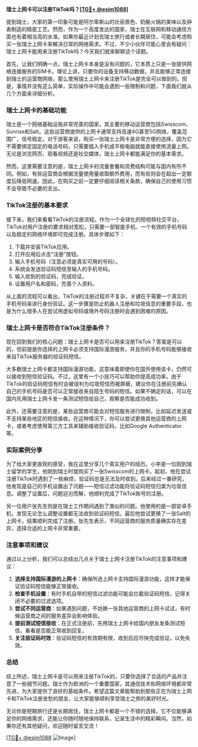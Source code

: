 **瑞士上网卡可以注册TikTok吗？[[TG💪+ @esim1088](https://t.me/s/esim1088)]**

提到瑞士，大家的第一印象可能是阿尔卑斯山的壮丽景色、奶酪火锅的美味以及钟表制造的精密工艺。然而，作为一个高度发达的国家，瑞士在互联网和移动通信方面也有着相当高的水准。如果你最近计划去瑞士旅行或者长期居住，可能会考虑购买一张瑞士上网卡来解决日常的网络需求。不过，不少小伙伴可能心里会有疑问：瑞士上网卡能用来注册TikTok吗？今天我们就来聊聊这个话题。

首先，让我们明确一点，瑞士上网卡本身是没有问题的，它本质上只是一张提供网络连接服务的SIM卡。理论上讲，只要你的设备支持移动数据，并且能够正常连接到瑞士的运营商网络，那么使用瑞士上网卡来注册TikTok是完全可以做到的。但是，事情并没有这么简单，实际操作中可能会遇到一些限制和问题，下面我们就从几个方面来详细分析。

### 瑞士上网卡的基础功能

瑞士是一个网络基础设施非常完善的国家，其主要的移动运营商包括Swisscom、Sunrise和Salt。这些运营商提供的上网卡通常支持高速4G甚至5G网络，覆盖范围广，信号稳定。对于游客来说，购买一张瑞士上网卡是非常方便的选择，因为它不需要绑定固定的电话号码，只需要插入手机或平板电脑就能直接使用流量上网。无论是浏览网页、观看视频还是社交媒体，瑞士上网卡都能满足你的基本需求。

然而，这里需要注意的是，瑞士上网卡的流量套餐和资费结构可能与国内有所不同。例如，有些运营商会根据流量使用量收取额外费用，而有些则会在超出一定额度后降低网速。因此，在购买之前一定要仔细阅读相关条款，确保自己的使用习惯不会导致不必要的支出。

### TikTok注册的基本要求

接下来，我们来看看TikTok的注册流程。作为一个全球化的短视频社交平台，TikTok对用户注册的要求相对宽松，只需要一部智能手机、一个有效的手机号码以及稳定的网络环境即可完成注册。具体步骤如下：

1. 下载并安装TikTok应用。
2. 打开应用后点击“注册”按钮。
3. 输入手机号码（注意必须是真实可用的号码）。
4. 系统会发送验证码短信至输入的手机号码。
5. 输入收到的验证码，完成验证。
6. 设置用户名和密码，完善个人资料。

从上面的流程可以看出，TikTok的注册过程并不复杂，关键在于需要一个真实的手机号码来进行身份验证。这一步骤是防止机器人注册和垃圾信息的重要手段，也是为什么很多人在尝试用虚拟号码或境外号码注册时会遇到困难的原因。

### 瑞士上网卡是否符合TikTok注册条件？

现在回到我们的核心问题：瑞士上网卡是否可以用来注册TikTok？答案是可以的，但前提是你选择的上网卡必须支持国际漫游服务，并且你的手机号码能够接收来自TikTok服务器的验证码短信。

大多数瑞士上网卡都支持国际漫游功能，这意味着即使你在国外使用该卡，仍然可以接收到短信验证码。不过，这里有一个小技巧可以帮助你提高成功率。由于TikTok的验证码短信有时会被误判为垃圾短信而被屏蔽，建议你在注册前先确认自己的手机号码是否可以正常接收来自陌生号码的短信。如果不确定的话，可以在国内先用瑞士上网卡发一条测试短信给自己，观察是否能成功收到。

此外，还需要注意的是，某些运营商可能会对短信服务进行限制，比如延迟发送或不支持某些地区的短信接收。在这种情况下，你可以尝试更换其他运营商的上网卡，或者考虑使用第三方工具来辅助接收验证码，比如Google Authenticator等。

### 实际案例分享

为了给大家更直观的感受，我在这里分享几个真实用户的经历。小李是一位刚到瑞士留学的学生，他刚到瑞士时就购买了一张Swisscom的上网卡。起初，他在尝试注册TikTok时遇到了一些麻烦，验证码总是无法及时收到。后来经过一番研究，他发现是自己的手机设置出了问题——短信过滤功能将验证码短信归类为垃圾信息。调整了设置后，问题迎刃而解，他顺利完成了TikTok账号的注册。

另一位用户张先生则是在瑞士工作期间遇到了类似的问题。他使用的是一部安卓手机，发现无论怎么调整设置都无法收到验证码短信。最后他尝试更换了一张Salt的上网卡，结果顺利完成了注册。张先生表示，不同运营商的服务质量确实存在差异，选择合适的上网卡非常重要。

### 注意事项和建议

通过以上分析，我们可以总结出几点关于瑞士上网卡注册TikTok的注意事项和建议：

1. **选择支持国际漫游的上网卡**：确保所选上网卡支持国际漫游功能，这样才能保证验证码短信能够正常接收。
2. **检查手机设置**：有时手机自带的短信过滤功能可能会拦截验证码短信，记得关闭不必要的过滤选项。
3. **尝试不同运营商**：如果遇到问题，不妨换一张其他运营商的上网卡试试，有时候运营商之间的服务差异会影响体验。
4. **提前测试短信接收**：在正式注册前，先用瑞士上网卡给国内朋友发条测试短信，看看是否能正常收到回复。
5. **关注验证码时效**：验证码短信的有效期有限，收到后应尽快完成验证，以免失效。

### 总结

综上所述，瑞士上网卡是可以用来注册TikTok的，只要你选择了合适的产品并注意了一些细节问题。瑞士作为欧洲的一个重要国家，其通信技术和网络环境都非常先进，为大家提供了良好的基础条件。希望这篇文章能帮助到那些正在为瑞士上网卡和TikTok注册发愁的朋友，让大家能够顺利享受瑞士之旅的美好时光。

无论你是短期旅行还是长期居住，瑞士上网卡都是一个不错的选择。它不仅能够满足你的网络需求，还能让你随时随地保持联系，记录生活中的精彩瞬间。当然，如果你还有其他疑问，欢迎随时留言交流！

[[TG💪+ @esim1088](https://t.me/s/esim1088) ![Image](https://i.postimg.cc/4NQfJmqS/Snipaste-2025-05-13-00-14-12.png)]